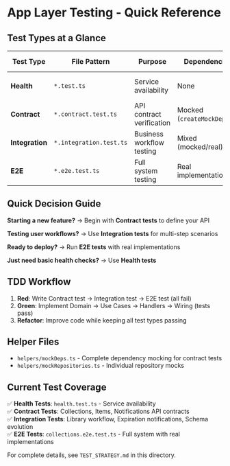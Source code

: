 # App Layer Testing - Quick Reference

## Test Types at a Glance

| Test Type       | File Pattern            | Purpose                   | Dependencies                | When to Use                     |
| --------------- | ----------------------- | ------------------------- | --------------------------- | ------------------------------- |
| **Health**      | `*.test.ts`             | Service availability      | None                        | Basic health checks             |
| **Contract**    | `*.contract.test.ts`    | API contract verification | Mocked (`createMockDeps()`) | Define API structure during TDD |
| **Integration** | `*.integration.test.ts` | Business workflow testing | Mixed (mocked/real)         | Multi-step business scenarios   |
| **E2E**         | `*.e2e.test.ts`         | Full system testing       | Real implementations        | Pre-deployment verification     |

## Quick Decision Guide

**Starting a new feature?** → Begin with **Contract tests** to define your API

**Testing user workflows?** → Use **Integration tests** for multi-step scenarios

**Ready to deploy?** → Run **E2E tests** with real implementations

**Just need basic health checks?** → Use **Health tests**

## TDD Workflow

1. **Red**: Write Contract test → Integration test → E2E test (all fail)
2. **Green**: Implement Domain → Use Cases → Handlers → Wiring (tests pass)
3. **Refactor**: Improve code while keeping all test types passing

## Helper Files

- `helpers/mockDeps.ts` - Complete dependency mocking for contract tests
- `helpers/mockRepositories.ts` - Individual repository mocks

## Current Test Coverage

✅ **Health Tests**: `health.test.ts` - Service availability  
✅ **Contract Tests**: Collections, Items, Notifications API contracts  
✅ **Integration Tests**: Library workflow, Expiration notifications, Schema evolution  
✅ **E2E Tests**: `collections.e2e.test.ts` - Full system with real implementations

For complete details, see `TEST_STRATEGY.md` in this directory.
